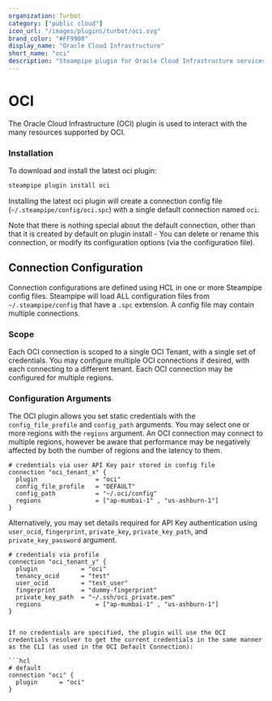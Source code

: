 ```yaml
---
organization: Turbot
category: ["public cloud"]
icon_url: "/images/plugins/turbot/oci.svg"
brand_color: "#FF9900"
display_name: "Oracle Cloud Infrastructure"
short_name: "oci"
description: "Steampipe plugin for Oracle Cloud Infrastructure services and resource types."
---
```


# OCI

The Oracle Cloud Infrastructure (OCI) plugin is used to interact with the many resources supported by OCI.

### Installation

To download and install the latest oci plugin:

```bash
steampipe plugin install oci
```

Installing the latest oci plugin will create a connection config file (`~/.steampipe/config/oci.spc`) with a single default connection named `oci`.

Note that there is nothing special about the default connection, other than that it is created by default on plugin install - You can delete or rename this connection, or modify its configuration options (via the configuration file).

## Connection Configuration

Connection configurations are defined using HCL in one or more Steampipe config files. Steampipe will load ALL configuration files from `~/.steampipe/config` that have a `.spc` extension. A config file may contain multiple connections.

### Scope

Each OCI connection is scoped to a single OCI Tenant, with a single set of credentials. You may configure multiple OCI connections if desired, with each connecting to a different tenant. Each OCI connection may be configured for multiple regions.

### Configuration Arguments

The OCI plugin allows you set static credentials with the `config_file_profile` and `config_path` arguments. You may select one or more regions with the `regions` argument.
An OCI connection may connect to multiple regions, however be aware that performance may be negatively affected by both the number of regions and the latency to them.

```hcl
# credentials via user API Key pair stored in config file
connection "oci_tenant_x" {
  plugin                = "oci"
  config_file_profile   = "DEFAULT"
  config_path           = "~/.oci/config"
  regions               = ["ap-mumbai-1" , "us-ashburn-1"]
}
```

Alternatively, you may set details required for API Key authentication using `user_ocid`, `fingerprint`, `private_key`, `private_key_path`, and `private_key_password` argument.

````hcl
# credentials via profile
connection "oci_tenant_y" {
  plugin            = "oci"
  tenancy_ocid      = "test"
  user_ocid         = "test_user"
  fingerprint       = "dummy-fingerprint"
  private_key_path  = "~/.ssh/oci_private.pem"
  regions               = ["ap-mumbai-1" , "us-ashburn-1"]
}


If no credentials are specified, the plugin will use the OCI credentials resolver to get the current credentials in the same manner as the CLI (as used in the OCI Default Connection):

```hcl
# default
connection "oci" {
  plugin      = "oci"
}
````
